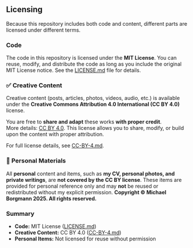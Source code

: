 ## Licensing

Because this repository includes both code and content, different parts are licensed under different terms.

### Code

The code in this repository is licensed under the **MIT License**. You can reuse, modify, and distribute the code as long as you include the original MIT License notice. See the [LICENSE.md](LICENSE.md) file for details.

### ✅ Creative Content

Creative content (posts, articles, photos, videos, audio, etc.) is available under the **Creative Commons Attribution 4.0 International (CC BY 4.0)** license.

You are free to **share and adapt** these works **with proper credit**.  
More details: [CC BY 4.0](https://creativecommons.org/licenses/by/4.0/). This license allows you to share, modify, or build upon the content with proper attribution.

For full license details, see [CC-BY-4.md](CC-BY-4.md).

### 🚫 Personal Materials

All **personal** content and items, such as **my CV, personal photos, and private writings**, are **not covered by the CC BY license**. These items are provided for personal reference only and may **not** be reused or redistributed without my explicit permission.
**Copyright © Michael Borgmann 2025. All rights reserved.**

### Summary

- **Code:** MIT License ([LICENSE.md](LICENSE.md))
- **Creative Content:** CC BY 4.0 ([CC-BY-4.md](CC-BY-4.md))
- **Personal Items:** Not licensed for reuse without permission